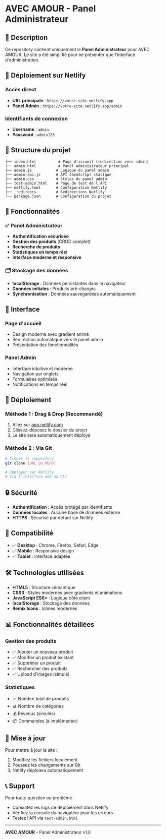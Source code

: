 # AVEC AMOUR - Panel Administrateur

## 🎯 Description

Ce repository contient uniquement le **Panel Administrateur** pour AVEC AMOUR. Le site a été simplifié pour ne présenter que l'interface d'administration.

## 🚀 Déploiement sur Netlify

### Accès direct
- **URL principale** : `https://votre-site.netlify.app`
- **Panel Admin** : `https://votre-site.netlify.app/admin`

### Identifiants de connexion
- **Username** : `admin`
- **Password** : `admin123`

## 📁 Structure du projet

```
├── index.html          # Page d'accueil (redirection vers admin)
├── admin.html          # Panel administrateur principal
├── admin.js           # Logique du panel admin
├── admin-api.js       # API JavaScript statique
├── admin.css          # Styles du panel admin
├── test-admin.html    # Page de test de l'API
├── netlify.toml       # Configuration Netlify
├── _redirects         # Redirections Netlify
└── package.json       # Configuration du projet
```

## 🔧 Fonctionnalités

### ✅ Panel Administrateur
- **Authentification sécurisée**
- **Gestion des produits** (CRUD complet)
- **Recherche de produits**
- **Statistiques en temps réel**
- **Interface moderne et responsive**

### 🗂️ Stockage des données
- **localStorage** : Données persistantes dans le navigateur
- **Données initiales** : Produits pré-chargés
- **Synchronisation** : Données sauvegardées automatiquement

## 🎨 Interface

### Page d'accueil
- Design moderne avec gradient animé
- Redirection automatique vers le panel admin
- Présentation des fonctionnalités

### Panel Admin
- Interface intuitive et moderne
- Navigation par onglets
- Formulaires optimisés
- Notifications en temps réel

## 🚀 Déploiement

### Méthode 1 : Drag & Drop (Recommandé)
1. Allez sur [app.netlify.com](https://app.netlify.com)
2. Glissez-déposez le dossier du projet
3. Le site sera automatiquement déployé

### Méthode 2 : Via Git
```bash
# Cloner le repository
git clone [URL_DU_REPO]

# Déployer sur Netlify
# Via l'interface web ou CLI
```

## 🔒 Sécurité

- **Authentification** : Accès protégé par identifiants
- **Données locales** : Aucune base de données externe
- **HTTPS** : Sécurisé par défaut sur Netlify

## 📱 Compatibilité

- ✅ **Desktop** : Chrome, Firefox, Safari, Edge
- ✅ **Mobile** : Responsive design
- ✅ **Tablet** : Interface adaptée

## 🛠️ Technologies utilisées

- **HTML5** : Structure sémantique
- **CSS3** : Styles modernes avec gradients et animations
- **JavaScript ES6+** : Logique côté client
- **localStorage** : Stockage des données
- **Remix Icons** : Icônes modernes

## 📊 Fonctionnalités détaillées

### Gestion des produits
- ✅ Ajouter un nouveau produit
- ✅ Modifier un produit existant
- ✅ Supprimer un produit
- ✅ Rechercher des produits
- ✅ Upload d'images (simulé)

### Statistiques
- 📈 Nombre total de produits
- 📊 Nombre de catégories
- 💰 Revenus (simulés)
- 📦 Commandes (à implémenter)

## 🔄 Mise à jour

Pour mettre à jour le site :
1. Modifiez les fichiers localement
2. Poussez les changements sur Git
3. Netlify déploiera automatiquement

## 📞 Support

Pour toute question ou problème :
- Consultez les logs de déploiement dans Netlify
- Vérifiez la console du navigateur pour les erreurs
- Testez l'API via `test-admin.html`

---

**AVEC AMOUR** - Panel Administrateur v1.0